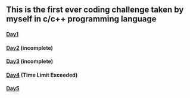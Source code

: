 ## This is the first ever coding challenge taken by myself in c/c++ programming language
#### [Day1](https://www.hackerearth.com/practice/basic-programming/input-output/basics-of-input-output/practice-problems/algorithm/mojtaba-prepares-contest-29b2a044/description/)
#### [Day2](https://www.hackerearth.com/practice/codemonk/?utm_source=new_user_signup&utm_medium=email&utm_campaign=codemonk) (incomplete)
#### [Day3](https://practice.geeksforgeeks.org/problems/merge-two-sorted-arrays/1/?track=dsa-workshop-1-mathematics&batchId=308#) (incomplete)
#### [Day4](https://practice.geeksforgeeks.org/problems/rotate-array-by-n-elements/0#) (Time Limit Exceeded)
#### [Day5](https://www.hackerearth.com/practice/data-structures/arrays/1-d/practice-problems/algorithm/micro-and-array-update/description/)
